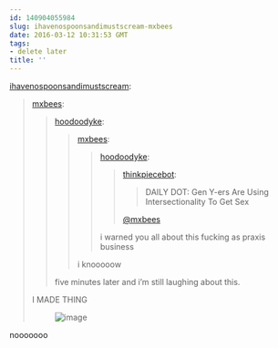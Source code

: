 ```yaml
---
id: 140904055984
slug: ihavenospoonsandimustscream-mxbees
date: 2016-03-12 10:31:53 GMT
tags:
- delete later
title: ''
---
```

<p><a class="tumblr_blog" href="http://ihavenospoonsandimustscream.tumblr.com/post/140886613890">ihavenospoonsandimustscream</a>:</p>
<blockquote>
<p><a class="tumblr_blog" href="http://mxbees.tumblr.com/post/140885824689">mxbees</a>:</p>
<blockquote>
<p><a class="tumblr_blog" href="http://hoodoodyke.tumblr.com/post/140885689199">hoodoodyke</a>:</p>
<blockquote>
<p><a class="tumblr_blog" href="http://mxbees.tumblr.com/post/140885653034">mxbees</a>:</p>
<blockquote>
<p><a class="tumblr_blog" href="http://hoodoodyke.tumblr.com/post/140883031854">hoodoodyke</a>:</p>
<blockquote>
<p><a class="tumblr_blog" href="http://thinkpiecebot.tumblr.com/post/140881180220">thinkpiecebot</a>:</p>
<blockquote>
<p>DAILY DOT: Gen Y-ers Are Using Intersectionality To Get Sex</p>
</blockquote>
<p><a class="tumblelog" href="https://tmblr.co/mQ1cxfcq2fduTOMS6HL6Uvw">@mxbees</a></p>
</blockquote>
<p>i warned you all about this fucking as praxis business</p>
</blockquote>
<p>i knooooow</p>
</blockquote>
<p>five minutes later and i’m still laughing about this.</p>
</blockquote>
<p><p>I MADE THING <br></p>

<figure data-orig-height="348" data-orig-width="289"><img data-orig-height="348" data-orig-width="289" alt="image" src="https://56.media.tumblr.com/178f56e5808e8600685addb1d4ff6d44/tumblr_inline_o3wmjlr2E11ssuexv_540.jpg"></figure></p>
</blockquote>

nooooooo